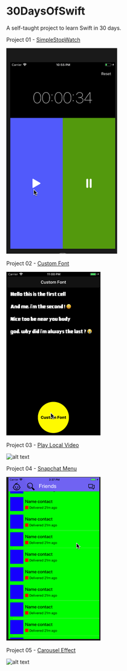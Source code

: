 # 30DaysOfSwift
A self-taught project to learn Swift in 30 days.

Project 01 - [SimpleStopWatch](https://github.com/Kylta/30DaysOfSwift/tree/master/Project%2001%20-%20SimpleStopWatch)

![alt text](https://raw.githubusercontent.com/Kylta/30DaysOfSwift/master/Project%2001%20-%20SimpleStopWatch/SimpleStopWatch.gif)

Project 02 - [Custom Font](https://github.com/Kylta/30DaysOfSwift/tree/master/Project%2002%20-%20Custom%20Font)

![alt text](https://raw.githubusercontent.com/Kylta/30DaysOfSwift/master/Project%2002%20-%20Custom%20Font/Custom%20Font.gif)

Project 03 - [Play Local Video](https://github.com/Kylta/30DaysOfSwift/tree/master/Project%2003%20-%20Play%20Local%20Video)

![alt text](https://github.com//Kylta/30DaysOfSwift/blob/master/Project%2003%20-%20Play%20Local%20Video/Play_Local_Video.gif?raw=true)

Project 04 - [Snapchat Menu](https://github.com/Kylta/30DaysOfSwift/tree/master/Project%2004%20-%20SnapChatMenu)

![alt text](https://raw.githubusercontent.com/Kylta/30DaysOfSwift/master/Project%2004%20-%20SnapChatMenu/SnapchatMenu.gif)

Project 05 - [Carousel Effect](https://github.com/Kylta/30DaysOfSwift/tree/master/Project%2005%20-%20CarouselEffect)

![alt text](https://github.com/Kylta/30DaysOfSwift/blob/master/Project%2005%20-%20CarouselEffect/carouselEffect.gif?raw=true)